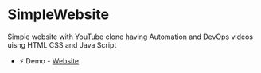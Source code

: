 # SimpleWebsite
Simple website with YouTube clone having Automation and DevOps videos uisng HTML CSS and Java Script
- ⚡ Demo - [Website](https://automationdevops.onrender.com/)

